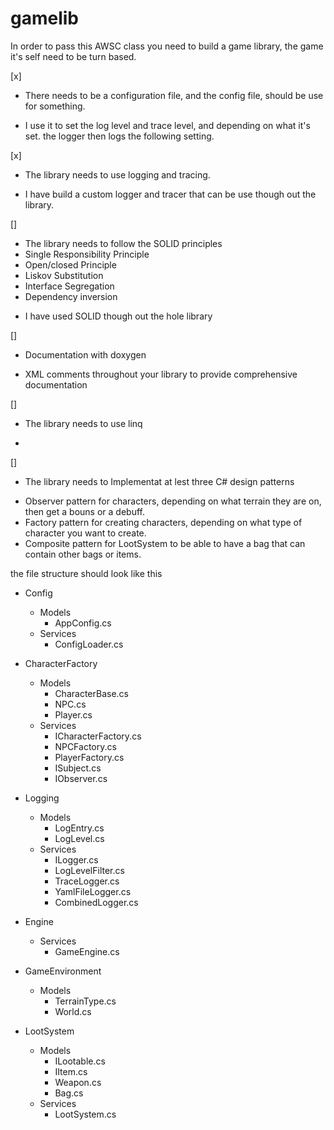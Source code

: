# gamelib

In order to pass this AWSC class you need to build a game library, the game it's self need to be turn based.


[x]
* There needs to be a configuration file, and the config file, should be use for something.
- I use it to set the log level and trace level, and depending on what it's set. the logger then logs the following setting.


[x]
* The library needs to use logging and tracing.
- I have build a custom logger and tracer that can be use though out the library.


[]
* The library needs to follow the SOLID principles
* Single Responsibility Principle
* Open/closed Principle
* Liskov Substitution
* Interface Segregation 
* Dependency inversion
- I have used SOLID though out the hole library


[]
* Documentation with doxygen 
- XML comments throughout your library to provide comprehensive documentation


[]
* The library needs to use linq
- 


[]
* The library needs to Implementat at lest three C# design patterns
- Observer pattern for characters, depending on what terrain they are on, then get a bouns or a debuff.
- Factory pattern for creating characters, depending on what type of character you want to create.
- Composite pattern for LootSystem to be able to have a bag that can contain other bags or items.


the file structure should look like this

- Config
  - Models
    - AppConfig.cs
  - Services
    - ConfigLoader.cs

- CharacterFactory
  - Models
    - CharacterBase.cs
    - NPC.cs
    - Player.cs
  - Services
    - ICharacterFactory.cs
    - NPCFactory.cs
    - PlayerFactory.cs
    - ISubject.cs
    - IObserver.cs

- Logging
  - Models
    - LogEntry.cs
    - LogLevel.cs
  - Services
    - ILogger.cs
    - LogLevelFilter.cs
    - TraceLogger.cs
    - YamlFileLogger.cs
    - CombinedLogger.cs

- Engine
  - Services
    - GameEngine.cs

- GameEnvironment
  - Models
    - TerrainType.cs
    - World.cs

- LootSystem
  - Models
    - ILootable.cs
    - IItem.cs
    - Weapon.cs
    - Bag.cs
  - Services
    - LootSystem.cs


